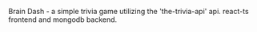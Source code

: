 Brain Dash - a simple trivia game utilizing the 'the-trivia-api' api. react-ts frontend and mongodb backend.
